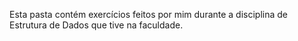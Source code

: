 Esta pasta contém exercícios feitos por mim durante a disciplina de Estrutura de Dados que tive na faculdade.